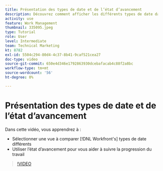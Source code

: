 ```yaml
---
title: Présentation des types de date et de l’état d’avancement
description: Découvrez comment afficher les différents types de date dans [!DNL  Workfront] et utilisez l’état d’avancement pour vous aider à suivre la progression du travail.
activity: use
feature: Work Management
thumbnail: 335095.jpeg
type: Tutorial
role: User
level: Intermediate
team: Technical Marketing
kt: 8782
exl-id: 5504c294-80d4-4c37-8b41-9caf521cea27
doc-type: video
source-git-commit: 650e4d346e1792863930dcebafacab4c88f2a8bc
workflow-type: tm+mt
source-wordcount: '56'
ht-degree: 0%

---
```


# Présentation des types de date et de l’état d’avancement

Dans cette vidéo, vous apprendrez à :

* Sélectionner une vue à comparer [!DNL Workfront's] types de date différents
* Utiliser l’état d’avancement pour vous aider à suivre la progression du travail

>[!VIDEO](https://video.tv.adobe.com/v/335095/?quality=12&learn=on)

<!---
Task progress status overview
Definitions for the project, task, and issue dates within Workfront
Project timelines
--->
